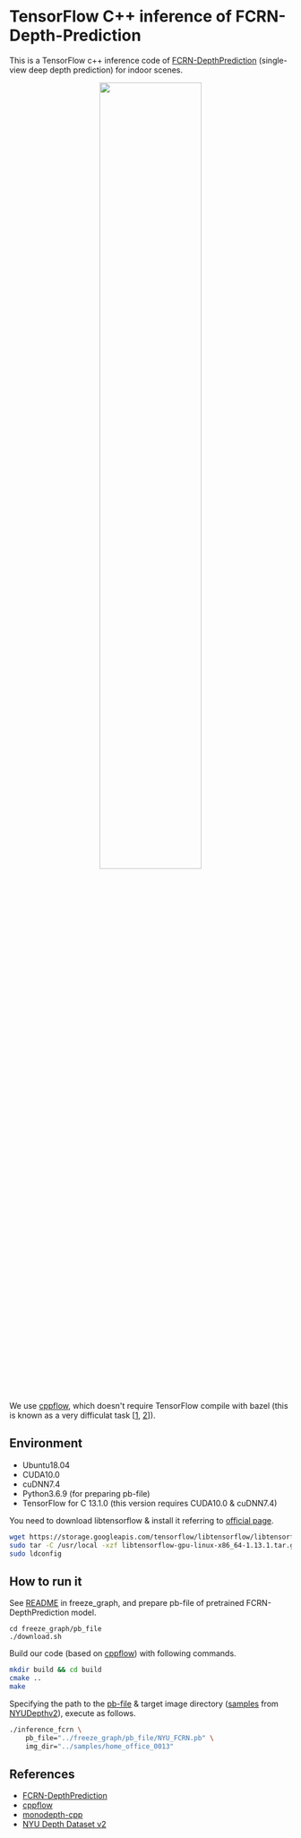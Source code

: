 # TensorFlow C++ inference of FCRN-Depth-Prediction
This is a TensorFlow c++ inference code of [FCRN-DepthPrediction](https://github.com/iro-cp/FCRN-DepthPrediction) (single-view deep depth prediction) for indoor scenes.

<p align="center">
    <img src='https://github.com/syinari0123/FCRN-DepthPrediction-cpp/blob/master/view/demo.gif' width=60%/></a>
</p>

We use [cppflow](https://github.com/serizba/cppflow), which doesn't require TensorFlow compile with bazel (this is known as a very difficulat task [[1](https://github.com/yan99033/monodepth-cpp/tree/master/Tensorflow_build_instructions), [2](https://github.com/muskie82/CNN-DSO)]).

## Environment
- Ubuntu18.04
- CUDA10.0
- cuDNN7.4
- Python3.6.9 (for preparing pb-file)
- TensorFlow for C 13.1.0 (this version requires CUDA10.0 & cuDNN7.4)

You need to download libtensorflow & install it referring to [official page](https://www.tensorflow.org/install/lang_c).
```sh
wget https://storage.googleapis.com/tensorflow/libtensorflow/libtensorflow-gpu-linux-x86_64-1.13.1.tar.gz
sudo tar -C /usr/local -xzf libtensorflow-gpu-linux-x86_64-1.13.1.tar.gz
sudo ldconfig
```

## How to run it
See [README](https://github.com/syinari0123/FCRN-DepthPrediction-cpp/tree/master/freeze_graph) in freeze_graph, and prepare pb-file of pretrained FCRN-DepthPrediction model.
```
cd freeze_graph/pb_file
./download.sh
```
Build our code (based on [cppflow](https://github.com/serizba/cppflow)) with following commands.
```sh
mkdir build && cd build
cmake ..
make
```
Specifying the path to the [pb-file](https://github.com/syinari0123/FCRN-DepthPrediction-cpp/tree/master/freeze_graph/pb_file) & target image directory ([samples](https://github.com/syinari0123/FCRN-DepthPrediction-cpp/tree/master/samples) from [NYUDepthv2](https://cs.nyu.edu/~silberman/datasets/nyu_depth_v2.html)), execute as follows.
```sh
./inference_fcrn \
    pb_file="../freeze_graph/pb_file/NYU_FCRN.pb" \
    img_dir="../samples/home_office_0013"
```

## References
- [FCRN-DepthPrediction](https://github.com/iro-cp/FCRN-DepthPrediction)
- [cppflow](https://github.com/serizba/cppflow)
- [monodepth-cpp](https://github.com/yan99033/monodepth-cpp)
- [NYU Depth Dataset v2](https://cs.nyu.edu/~silberman/datasets/nyu_depth_v2.html)